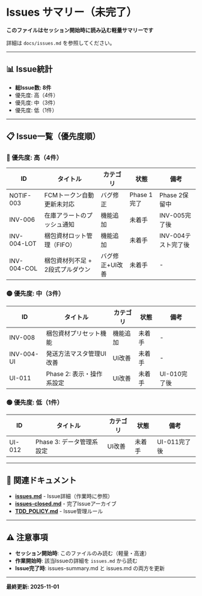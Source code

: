 # Issues サマリー（未完了）

**このファイルはセッション開始時に読み込む軽量サマリーです**

詳細は `docs/issues.md` を参照してください。

---

## 📊 Issue統計

- **総Issue数: 8件**
- 優先度: 高（4件）
- 優先度: 中（3件）
- 優先度: 低（1件）

---

## 📋 Issue一覧（優先度順）

### 🔴 優先度: 高（4件）

| ID | タイトル | カテゴリ | 状態 | 備考 |
|----|----------|----------|------|------|
| NOTIF-003 | FCMトークン自動更新未対応 | バグ修正 | Phase 1完了 | Phase 2保留中 |
| INV-006 | 在庫アラートのプッシュ通知 | 機能追加 | 未着手 | INV-005完了後 |
| INV-004-LOT | 梱包資材ロット管理（FIFO） | 機能追加 | 未着手 | INV-004テスト完了後 |
| INV-004-COL | 梱包資材列不足 + 2段式プルダウン | バグ修正+UI改善 | 未着手 | - |

### 🟡 優先度: 中（3件）

| ID | タイトル | カテゴリ | 状態 | 備考 |
|----|----------|----------|------|------|
| INV-008 | 梱包資材プリセット機能 | 機能追加 | 未着手 | - |
| INV-004-UI | 発送方法マスタ管理UI改善 | UI改善 | 未着手 | - |
| UI-011 | Phase 2: 表示・操作系設定 | UI改善 | 未着手 | UI-010完了後 |

### 🟢 優先度: 低（1件）

| ID | タイトル | カテゴリ | 状態 | 備考 |
|----|----------|----------|------|------|
| UI-012 | Phase 3: データ管理系設定 | UI改善 | 未着手 | UI-011完了後 |

---

## 🔗 関連ドキュメント

- **[issues.md](./issues.md)** - Issue詳細（作業時に参照）
- **[issues-closed.md](./issues-closed.md)** - 完了Issueアーカイブ
- **[TDD_POLICY.md](./TDD_POLICY.md)** - Issue管理ルール

---

## ⚠️ 注意事項

- **セッション開始時**: このファイルのみ読む（軽量・高速）
- **作業開始時**: 該当Issueの詳細を `issues.md` から読む
- **Issue完了時**: issues-summary.md と issues.md の両方を更新

---

**最終更新: 2025-11-01**
